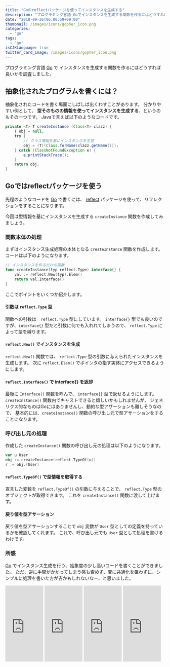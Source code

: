 ```yaml
---
title: "Goのreflectパッケージを使ってインスタンスを生成する"
description: "プログラミング言語 Goでインスタンスを生成する関数を作るにはどうすれば良いかを調査しました。"
date: "2018-09-26T06:00:59+09:00"
thumbnail: /images/icons/gopher_icon.png
categories:
  - "go"
tags:
  - "go"
isCJKLanguage: true
twitter_card_image: /images/icons/gopher_icon.png
---
```


プログラミング言語 [Go](https://github.com/golang/go) で
インスタンスを生成する関数を作るにはどうすれば良いかを調査しました。

## 抽象化されたプログラムを書くには？

抽象化されたコードを書く場面にしばしば出くわすことがあります。
分かりやすい例として、 **型そのものの情報を使ってインスタンスを生成する**、というのもその一つです。
Javaで言えば以下のようなコードです。

```java
private <T> T createInstance (Class<T> clazz) {
    T obj = null;
    try {
        // クラス情報を基にインスタンスを生成
        obj = (T)(Class.forName(clazz.getName()));
    } catch (ClassNotFoundException e) {
        e.printStackTrace();
    }
    return obj;
}
```

## Goではreflectパッケージを使う

先程のようなコードを [Go](https://github.com/golang/go) で書くには、 [reflect](https://golang.org/pkg/reflect/) パッケージを使って、リフレクションをすることになります。

今回は型情報を基にインスタンスを生成する `createInstance` 関数を作成してみましょう。

### 関数本体の処理

まずはインスタンス生成処理の本体となる `createInstance` 関数を作成します。
コードは以下のようになります。

```go
// インスタンスを作るだけの関数
func createInstance(typ reflect.Type) interface{} {
	val := reflect.New(typ).Elem()
	return val.Interface()
}
```

ここでポイントをいくつか紹介します。

#### 引数は `reflect.Type` 型

関数への引数は　`reflect.Type` 型にしています。 
`interface{}` 型でも良いのですが、`interface{}` 型だと引数に何でも入れれてしまうので、 `reflect.Type` によって型を縛ります。

#### `reflect.New()` でインスタンスを生成

`reflect.New()` 関数では、 `reflect.Type` 型の引数に与えられたインスタンスを生成します。
次に `reflect.Elem()` でポインタの指す実体にアクセスできるようにします。

#### `reflect.Interface()` で interface{} を返却

最後に `Interface()` 関数を呼んで、 `interface{}` 型で返せるようにします。
`createInstance()` 関数内でキャストできると嬉しいかもしれませんが、
ジェネリクス的なものはGoにはありませんし、動的な型アサーションも難しそうなので、
基本的には、`createInstance()` 関数の呼び出し元で型アサーションをすることになります。

### 呼び出し元の処理

作成した `createInstance()` 関数の呼び出し元の処理は以下のようになります。

```go
var u User
obj := createInstance(reflect.TypeOf(u))
r := obj.(User)
```

#### `reflect.TypeOf()` で型情報を取得する

宣言した変数を `reflect.TypeOf()` の引数に与えることで、 `reflect.Type` 型のオブジェクトが取得できます。
これを `createInstance()` 関数に渡して上げます。

#### 戻り値を型アサーション

戻り値を型アサーションすることで `obj` 変数が `User` 型としての定義を持っているかを確認してくれます。
これで、呼び出し元でも `User` 型として処理を書けるわけです。

### 所感

[Go](https://github.com/golang/go) でインスタンス生成を行う、抽象度の少し高いコードを書くことができました。
ただ、逆に手間がかかってしまう感も否めず、変に共通化を狙わずに、シンプルに処理を書いた方が吉かもしれないなー、と思いました。

<iframe style="width:120px;height:240px;" marginwidth="0" marginheight="0" scrolling="no" frameborder="0" src="https://rcm-fe.amazon-adsystem.com/e/cm?ref=tf_til&t=soudegesu-22&m=amazon&o=9&p=8&l=as1&IS2=1&detail=1&asins=4798142417&linkId=2a504e0591dea2b29c897641fee103b4&bc1=ffffff&lt1=_blank&fc1=333333&lc1=0066c0&bg1=ffffff&f=ifr">
</iframe>
<iframe style="width:120px;height:240px;" marginwidth="0" marginheight="0" scrolling="no" frameborder="0" src="https://rcm-fe.amazon-adsystem.com/e/cm?ref=tf_til&t=soudegesu-22&m=amazon&o=9&p=8&l=as1&IS2=1&detail=1&asins=4908686033&linkId=bc543f9a203ae829ea5149b77f7f26ed&bc1=ffffff&lt1=_blank&fc1=333333&lc1=0066c0&bg1=ffffff&f=ifr">
</iframe>	
<iframe style="width:120px;height:240px;" marginwidth="0" marginheight="0" scrolling="no" frameborder="0" src="https://rcm-fe.amazon-adsystem.com/e/cm?ref=tf_til&t=soudegesu-22&m=amazon&o=9&p=8&l=as1&IS2=1&detail=1&asins=4873118468&linkId=a29dc46f2c8ec02b6826b9192aabec5f&bc1=ffffff&lt1=_blank&fc1=333333&lc1=0066c0&bg1=ffffff&f=ifr">
</iframe>
<iframe style="width:120px;height:240px;" marginwidth="0" marginheight="0" scrolling="no" frameborder="0" src="https://rcm-fe.amazon-adsystem.com/e/cm?ref=tf_til&t=soudegesu-22&m=amazon&o=9&p=8&l=as1&IS2=1&detail=1&asins=4873117526&linkId=f9d2734b0ac386b7e7acb6a0331d2268&bc1=ffffff&lt1=_blank&fc1=333333&lc1=0066c0&bg1=ffffff&f=ifr">
</iframe>
